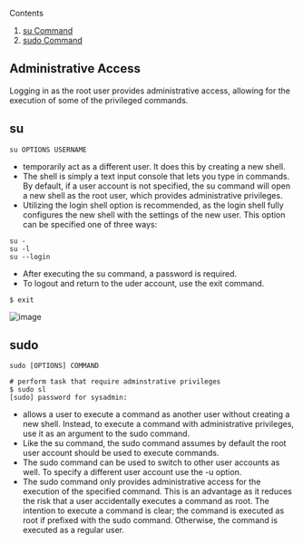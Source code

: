 Contents
1. [su Command](#su)
2. [sudo Command](#sudo)

## Administrative Access
Logging in as the root user provides administrative access, allowing for the execution of some of the privileged commands.

## su

```
su OPTIONS USERNAME
```

- temporarily act as a different user. It does this by creating a new shell. 
- The shell is simply a text input console that lets you type in commands. By default, if a user account is not specified, the su command will open a new shell as the root user, which provides administrative privileges.
-  Utilizing the login shell option is recommended, as the login shell fully configures the new shell with the settings of the new user. This option can be specified one of three ways:

```
su -
su -l
su --login 
```

- After executing the su command, a password is required.
- To logout and return to the uder account, use the exit command. 

```
$ exit
```

![image](https://user-images.githubusercontent.com/92832451/191514530-b42b1d5d-707d-46eb-bb3d-14575c88be95.png)


## sudo
```
sudo [OPTIONS] COMMAND
```

```
# perform task that require adminstrative privileges
$ sudo sl
[sudo] password for sysadmin:
```
- allows a user to execute a command as another user without creating a new shell. Instead, to execute a command with administrative privileges, use it as an argument to the sudo command.
- Like the su command, the sudo command assumes by default the root user account should be used to execute commands.
- The sudo command can be used to switch to other user accounts as well. To specify a different user account use the -u option.
- The sudo command only provides administrative access for the execution of the specified command. This is an advantage as it reduces the risk that a user accidentally executes a command as root. The intention to execute a command is clear; the command is executed as root if prefixed with the sudo command. Otherwise, the command is executed as a regular user.

